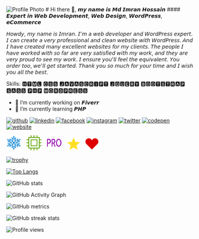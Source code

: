 <img src="https://scontent.fdac46-1.fna.fbcdn.net/v/t1.6435-9/s960x960/129955343_385506026048538_124739189904535224_n.jpg?_nc_cat=110&ccb=1-5&_nc_sid=e3f864&_nc_ohc=gJb2EvHOPr0AX8d0LfW&_nc_ht=scontent.fdac46-1.fna&oh=39e6705f74b9503e8c6fdf8d77f44cfb&oe=61B836D8" alt="Profile Photo"/>
# Hi there 👋, 𝙢𝙮 𝙣𝙖𝙢𝙚 𝙞𝙨 𝙈𝙙 𝙄𝙢𝙧𝙖𝙣 𝙃𝙤𝙨𝙨𝙖𝙞𝙣
#### 𝙀𝙭𝙥𝙚𝙧𝙩 𝙞𝙣 𝙒𝙚𝙗 𝘿𝙚𝙫𝙚𝙡𝙤𝙥𝙢𝙚𝙣𝙩, 𝙒𝙚𝙗 𝘿𝙚𝙨𝙞𝙜𝙣, 𝙒𝙤𝙧𝙙𝙋𝙧𝙚𝙨𝙨, 𝙚𝘾𝙤𝙢𝙢𝙚𝙧𝙘𝙚

𝘏𝘰𝘸𝘥𝘺, 𝘮𝘺 𝘯𝘢𝘮𝘦 𝘪𝘴 𝘐𝘮𝘳𝘢𝘯. 𝘐'𝘮 𝘢 𝘸𝘦𝘣 𝘥𝘦𝘷𝘦𝘭𝘰𝘱𝘦𝘳 𝘢𝘯𝘥 𝘞𝘰𝘳𝘥𝘗𝘳𝘦𝘴𝘴 𝘦𝘹𝘱𝘦𝘳𝘵. 𝘐 𝘤𝘢𝘯 𝘤𝘳𝘦𝘢𝘵𝘦 𝘢 𝘷𝘦𝘳𝘺 𝘱𝘳𝘰𝘧𝘦𝘴𝘴𝘪𝘰𝘯𝘢𝘭 𝘢𝘯𝘥 𝘤𝘭𝘦𝘢𝘯 𝘸𝘦𝘣𝘴𝘪𝘵𝘦 𝘸𝘪𝘵𝘩 𝘞𝘰𝘳𝘥𝘗𝘳𝘦𝘴𝘴. 𝘈𝘯𝘥 𝘐 𝘩𝘢𝘷𝘦 𝘤𝘳𝘦𝘢𝘵𝘦𝘥 𝘮𝘢𝘯𝘺 𝘦𝘹𝘤𝘦𝘭𝘭𝘦𝘯𝘵 𝘸𝘦𝘣𝘴𝘪𝘵𝘦𝘴 𝘧𝘰𝘳 𝘮𝘺 𝘤𝘭𝘪𝘦𝘯𝘵𝘴. 𝘛𝘩𝘦 𝘱𝘦𝘰𝘱𝘭𝘦 𝘐 𝘩𝘢𝘷𝘦 𝘸𝘰𝘳𝘬𝘦𝘥 𝘸𝘪𝘵𝘩 𝘴𝘰 𝘧𝘢𝘳 𝘢𝘳𝘦 𝘷𝘦𝘳𝘺 𝘴𝘢𝘵𝘪𝘴𝘧𝘪𝘦𝘥 𝘸𝘪𝘵𝘩 𝘮𝘺 𝘸𝘰𝘳𝘬, 𝘢𝘯𝘥 𝘵𝘩𝘦𝘺 𝘢𝘳𝘦 𝘷𝘦𝘳𝘺 𝘱𝘳𝘰𝘶𝘥 𝘵𝘰 𝘴𝘦𝘦 𝘮𝘺 𝘸𝘰𝘳𝘬. 𝘐 𝘦𝘯𝘴𝘶𝘳𝘦 𝘺𝘰𝘶'𝘭𝘭 𝘧𝘦𝘦𝘭 𝘵𝘩𝘦 𝘦𝘲𝘶𝘪𝘷𝘢𝘭𝘦𝘯𝘵. 𝘠𝘰𝘶 𝘰𝘳𝘥𝘦𝘳 𝘵𝘰𝘰, 𝘸𝘦'𝘭𝘭 𝘨𝘦𝘵 𝘴𝘵𝘢𝘳𝘵𝘦𝘥. 𝘛𝘩𝘢𝘯𝘬 𝘺𝘰𝘶 𝘴𝘰 𝘮𝘶𝘤𝘩 𝘧𝘰𝘳 𝘺𝘰𝘶𝘳 𝘵𝘪𝘮𝘦 𝘢𝘯𝘥 𝘐 𝘸𝘪𝘴𝘩 𝘺𝘰𝘶 𝘢𝘭𝘭 𝘵𝘩𝘦 𝘣𝘦𝘴𝘵.

Skills: 🅷🆃🅼🅻  🅲🆂🆂  🅹🅰🆅🅰🆂🅲🆁🅸🅿🆃  🅹🆀🆄🅴🆁🆈  🅱🅾🅾🆃🆂🆃🆁🅰🅿  🆂🅰🆂🆂  🅿🅷🅿  🆆🅾🆁🅳🅿🆁🅴🆂🆂

- 🔭 I’m currently working on 𝙁𝙞𝙫𝙚𝙧𝙧 
- 🌱 I’m currently learning 𝙋𝙃𝙋 


[<img src='https://cdn.jsdelivr.net/npm/simple-icons@3.0.1/icons/github.svg' alt='github' height='40'>](https://github.com/mdimranhossaing)  [<img src='https://cdn.jsdelivr.net/npm/simple-icons@3.0.1/icons/linkedin.svg' alt='linkedin' height='40'>](https://www.linkedin.com/in/mdimranhossaingd/)  [<img src='https://cdn.jsdelivr.net/npm/simple-icons@3.0.1/icons/facebook.svg' alt='facebook' height='40'>](https://www.facebook.com/mdimranhossaingd)  [<img src='https://cdn.jsdelivr.net/npm/simple-icons@3.0.1/icons/instagram.svg' alt='instagram' height='40'>](https://www.instagram.com/mdimranhossaing/)  [<img src='https://cdn.jsdelivr.net/npm/simple-icons@3.0.1/icons/twitter.svg' alt='twitter' height='40'>](https://twitter.com/mdimranhossaing)  [<img src='https://cdn.jsdelivr.net/npm/simple-icons@3.0.1/icons/codepen.svg' alt='codepen' height='40'>](https://codepen.io/mdimranhossaing)  [<img src='https://cdn.jsdelivr.net/npm/simple-icons@3.0.1/icons/icloud.svg' alt='website' height='40'>](https://github.com/mdimranhossaing)  

<a href='https://archiveprogram.github.com/'><img src='https://raw.githubusercontent.com/acervenky/animated-github-badges/master/assets/acbadge.gif' width='40' height='40'></a> <a href='https://docs.github.com/en/developers'><img src='https://raw.githubusercontent.com/acervenky/animated-github-badges/master/assets/devbadge.gif' width='40' height='40'></a> <a href='https://github.com/pricing'><img src='https://raw.githubusercontent.com/acervenky/animated-github-badges/master/assets/pro.gif' width='40' height='40'></a> <a href='https://stars.github.com/'><img src='https://raw.githubusercontent.com/acervenky/animated-github-badges/master/assets/starbadge.gif' width='35' height='35'></a> <a href='https://docs.github.com/en/github/supporting-the-open-source-community-with-github-sponsors'><img src='https://raw.githubusercontent.com/acervenky/animated-github-badges/master/assets/sponsorbadge.gif' width='35' height='35'></a> 

[![trophy](https://github-profile-trophy.vercel.app/?username=mdimranhossaing)](https://github.com/ryo-ma/github-profile-trophy)

[![Top Langs](https://github-readme-stats.vercel.app/api/top-langs/?username=mdimranhossaing)](https://github.com/anuraghazra/github-readme-stats)

![GitHub stats](https://github-readme-stats.vercel.app/api?username=mdimranhossaing&show_icons=true&count_private=true)  

![GitHub Activity Graph](https://activity-graph.herokuapp.com/graph?username=mdimranhossaing)  

![GitHub metrics](https://metrics.lecoq.io/mdimranhossaing)  

![GitHub streak stats](https://github-readme-streak-stats.herokuapp.com/?user=mdimranhossaing)  

![Profile views](https://gpvc.arturio.dev/mdimranhossaing)  
